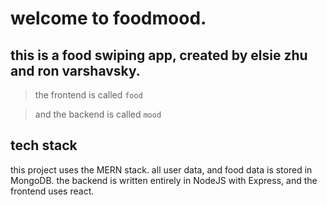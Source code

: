# welcome to foodmood.
## this is a food swiping app, created by elsie zhu and ron varshavsky.

> the frontend is called `food`

> and the backend is called `mood`


## tech stack
this project uses the MERN stack. all user data, and food data is stored in MongoDB. the backend is written entirely in NodeJS with Express, and the frontend uses react.
